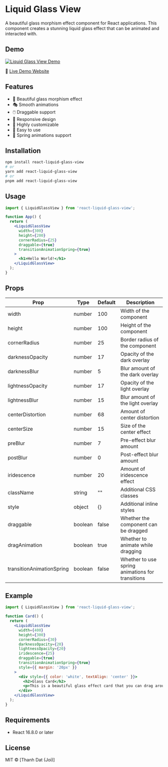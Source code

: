 # Liquid Glass View

A beautiful glass morphism effect component for React applications. This component creates a stunning liquid glass effect that can be animated and interacted with.

## Demo

[![Liquid Glass View Demo](https://img.youtube.com/vi/LEJ2JOk6kts/maxresdefault.jpg)](https://www.youtube.com/watch?v=LEJ2JOk6kts)

🔗 [Live Demo Website](https://tdliquidglassv2.netlify.app/)



## Features

- 🎨 Beautiful glass morphism effect
- 🎭 Smooth animations
- 🖱️ Draggable support
- 📱 Responsive design
- 🎯 Highly customizable
- 🔧 Easy to use
- 🎪 Spring animations support

## Installation

```bash
npm install react-liquid-glass-view
# or
yarn add react-liquid-glass-view
# or
pnpm add react-liquid-glass-view
```

## Usage

```jsx
import { LiquidGlassView } from 'react-liquid-glass-view';

function App() {
  return (
    <LiquidGlassView
      width={300}
      height={200}
      cornerRadius={25}
      draggable={true}
      transitionAnimationSpring={true}
    >
      <h1>Hello World!</h1>
    </LiquidGlassView>
  );
}
```

## Props

| Prop | Type | Default | Description |
|------|------|---------|-------------|
| width | number | 100 | Width of the component |
| height | number | 100 | Height of the component |
| cornerRadius | number | 25 | Border radius of the component |
| darknessOpacity | number | 17 | Opacity of the dark overlay |
| darknessBlur | number | 5 | Blur amount of the dark overlay |
| lightnessOpacity | number | 17 | Opacity of the light overlay |
| lightnessBlur | number | 15 | Blur amount of the light overlay |
| centerDistortion | number | 68 | Amount of center distortion |
| centerSize | number | 15 | Size of the center effect |
| preBlur | number | 7 | Pre-effect blur amount |
| postBlur | number | 0 | Post-effect blur amount |
| iridescence | number | 20 | Amount of iridescence effect |
| className | string | "" | Additional CSS classes |
| style | object | {} | Additional inline styles |
| draggable | boolean | false | Whether the component can be dragged |
| dragAnimation | boolean | true | Whether to animate while dragging |
| transitionAnimationSpring | boolean | false | Whether to use spring animations for transitions |

## Example

```jsx
import { LiquidGlassView } from 'react-liquid-glass-view';

function Card() {
  return (
    <LiquidGlassView
      width={400}
      height={300}
      cornerRadius={30}
      darknessOpacity={20}
      lightnessOpacity={20}
      iridescence={25}
      draggable={true}
      transitionAnimationSpring={true}
      style={{ margin: '20px' }}
    >
      <div style={{ color: 'white', textAlign: 'center' }}>
        <h2>Glass Card</h2>
        <p>This is a beautiful glass effect card that you can drag around!</p>
      </div>
    </LiquidGlassView>
  );
}
```

## Requirements

- React 16.8.0 or later

## License

MIT © [Thanh Dat (Joi)] 